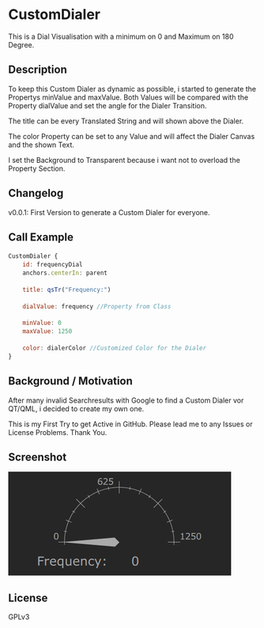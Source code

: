 # CustomDialer
This is a Dial Visualisation with a minimum on 0 and Maximum on 180 Degree.

Description
----------
To keep this Custom Dialer as dynamic as possible, i started to generate the Propertys minValue and maxValue. Both Values will be compared with the Property dialValue and set the angle for the Dialer Transition. 

The title can be every Translated String and will shown above the Dialer.

The color Property can be set to any Value and will affect the Dialer Canvas and the shown Text.

I set the Background to Transparent because i want not to overload the Property Section.

Changelog
----------
v0.0.1: First Version to generate a Custom Dialer for everyone.

Call Example
----------
```QML
CustomDialer {
    id: frequencyDial
    anchors.centerIn: parent

    title: qsTr("Frequency:")

    dialValue: frequency //Property from Class

    minValue: 0
    maxValue: 1250

    color: dialerColor //Customized Color for the Dialer
}
```

Background / Motivation
----------
After many invalid Searchresults with Google to find a Custom Dialer vor QT/QML, i decided to create my own one.

This is my First Try to get Active in GitHub. Please lead me to any Issues or License Problems. Thank You.

Screenshot
----------
![Custom Dialer Screenshot][dialer]

License
----------
GPLv3

[dialer]: https://github.com/mfriesen510/CustomDialer/blob/Commit-CustomDialer/Dial.png
